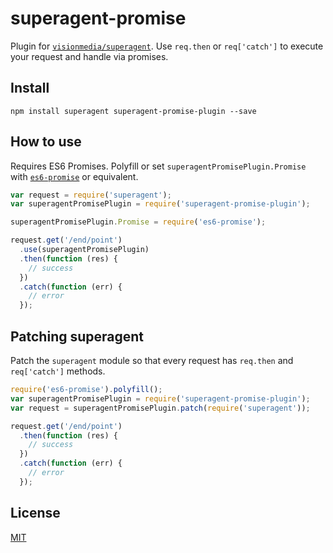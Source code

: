 # superagent-promise
Plugin for [`visionmedia/superagent`](https://github.com/visionmedia/superagent). Use `req.then` or `req['catch']` to execute your request and handle via promises.

## Install
```
npm install superagent superagent-promise-plugin --save
```

## How to use
Requires ES6 Promises. Polyfill or set `superagentPromisePlugin.Promise` with [`es6-promise`](https://github.com/jakearchibald/es6-promise) or equivalent.

```js
var request = require('superagent');
var superagentPromisePlugin = require('superagent-promise-plugin');

superagentPromisePlugin.Promise = require('es6-promise');

request.get('/end/point')
  .use(superagentPromisePlugin)
  .then(function (res) {
    // success
  })
  .catch(function (err) {
    // error
  });
```

## Patching superagent
Patch the `superagent` module so that every request has `req.then` and `req['catch']` methods.

```js
require('es6-promise').polyfill();
var superagentPromisePlugin = require('superagent-promise-plugin');
var request = superagentPromisePlugin.patch(require('superagent'));

request.get('/end/point')
  .then(function (res) {
    // success
  })
  .catch(function (err) {
    // error
  });
```

## License
[MIT](LICENSE)
